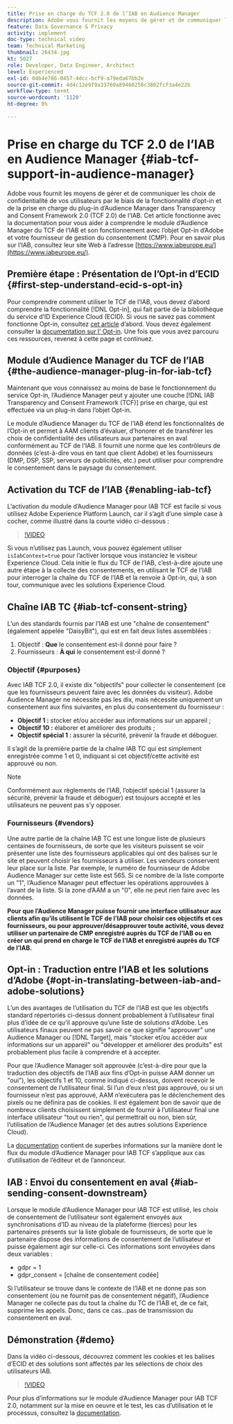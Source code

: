```yaml
---
title: Prise en charge du TCF 2.0 de l’IAB en Audience Manager
description: Adobe vous fournit les moyens de gérer et de communiquer les choix de confidentialité de vos utilisateurs par le biais de la fonctionnalité d’opt-in et de la prise en charge du plug-in d’Audience Manager dans Transparency and Consent Framework 2.0 (TCF 2.0) de l’IAB. Cet article fonctionne avec la documentation pour vous aider à comprendre le module d’Audience Manager du TCF de l’IAB et son fonctionnement avec l’objet Opt-in d’Adobe et votre fournisseur de gestion du consentement (CMP).
feature: Data Governance & Privacy
activity: implement
doc-type: technical video
team: Technical Marketing
thumbnail: 26434.jpg
kt: 5027
role: Developer, Data Engineer, Architect
level: Experienced
exl-id: 04b4e786-0457-4dcc-bcf9-a79eda67bb2e
source-git-commit: 4d4c12e9f9a33760a89460258c3802fcf3a4e22b
workflow-type: tm+mt
source-wordcount: '1120'
ht-degree: 0%

---
```


# Prise en charge du TCF 2.0 de l’IAB en Audience Manager {#iab-tcf-support-in-audience-manager}

Adobe vous fournit les moyens de gérer et de communiquer les choix de confidentialité de vos utilisateurs par le biais de la fonctionnalité d’opt-in et de la prise en charge du plug-in d’Audience Manager dans Transparency and Consent Framework 2.0 (TCF 2.0) de l’IAB. Cet article fonctionne avec la documentation pour vous aider à comprendre le module d’Audience Manager du TCF de l’IAB et son fonctionnement avec l’objet Opt-in d’Adobe et votre fournisseur de gestion du consentement (CMP). Pour en savoir plus sur l’IAB, consultez leur site Web à l’adresse [https://www.iabeurope.eu/](https://www.iabeurope.eu/).

## Première étape : Présentation de l’Opt-in d’ECID {#first-step-understand-ecid-s-opt-in}

Pour comprendre comment utiliser le TCF de l’IAB, vous devez d’abord comprendre la fonctionnalité [!DNL Opt-in], qui fait partie de la bibliothèque du service d’ID Experience Cloud (ECID). Si vous ne savez pas comment fonctionne Opt-in, consultez [cet article](https://experienceleague.adobe.com/docs/core-services-learn/tutorials/id-service/use-opt-in-to-control-experience-cloud-activities-based-on-user-consent.html) d’abord. Vous devez également consulter la [documentation sur l’ Opt-in](https://experienceleague.adobe.com/docs/id-service/using/implementation/opt-in-service/optin-overview.html). Une fois que vous avez parcouru ces ressources, revenez à cette page et continuez.

## Module d’Audience Manager du TCF de l’IAB {#the-audience-manager-plug-in-for-iab-tcf}

Maintenant que vous connaissez au moins de base le fonctionnement du service Opt-in, l’Audience Manager peut y ajouter une couche [!DNL IAB Transparency and Consent Framework (TCF)] prise en charge, qui est effectuée via un plug-in dans l’objet Opt-in.

Le module d’Audience Manager du TCF de l’IAB étend les fonctionnalités de l’Opt-in et permet à AAM clients d’évaluer, d’honorer et de transférer les choix de confidentialité des utilisateurs aux partenaires en aval conformément au TCF de l’IAB. Il fournit une norme que les contrôleurs de données (c’est-à-dire vous en tant que client Adobe) et les fournisseurs (DMP, DSP, SSP, serveurs de publicités, etc.) peut utiliser pour comprendre le consentement dans le paysage du consentement.

## Activation du TCF de l’IAB {#enabling-iab-tcf}

L’activation du module d’Audience Manager pour IAB TCF est facile si vous utilisez Adobe Experience Platform Launch, car il s’agit d’une simple case à cocher, comme illustré dans la courte vidéo ci-dessous :

>[!VIDEO](https://video.tv.adobe.com/v/26433/?quality=12)

Si vous n’utilisez pas Launch, vous pouvez également utiliser `isIabContext=true` pour l’activer lorsque vous instanciez le visiteur Experience Cloud. Cela initie le flux du TCF de l’IAB, c’est-à-dire ajoute une autre étape à la collecte des consentements, en utilisant le TCF de l’IAB pour interroger la chaîne du TCF de l’IAB et la renvoie à Opt-in, qui, à son tour, communique avec les solutions Experience Cloud.

## Chaîne IAB TC {#iab-tcf-consent-string}

L’un des standards fournis par l’IAB est une &quot;chaîne de consentement&quot; (également appelée &quot;DaisyBit&quot;), qui est en fait deux listes assemblées :

1. Objectif : **Que** le consentement est-il donné pour faire ?
1. Fournisseurs : **À qui** le consentement est-il donné ?

### Objectif {#purposes}

Avec IAB TCF 2.0, il existe dix &quot;objectifs&quot; pour collecter le consentement (ce que les fournisseurs peuvent faire avec les données du visiteur). Adobe Audience Manager ne nécessite pas les dix, mais nécessite uniquement un consentement aux fins suivantes, en plus du consentement du fournisseur :

* **Objectif 1 :** stocker et/ou accéder aux informations sur un appareil ;
* **Objectif 10 :** élaborer et améliorer des produits ;
* **Objectif spécial 1 :** assurer la sécurité, prévenir la fraude et déboguer.

Il s’agit de la première partie de la chaîne IAB TC qui est simplement enregistrée comme 1 et 0, indiquant si cet objectif/cette activité est approuvé ou non.

>[!NOTE]
>
>Conformément aux règlements de l’IAB, l’objectif spécial 1 (assurer la sécurité, prévenir la fraude et déboguer) est toujours accepté et les utilisateurs ne peuvent pas s’y opposer.

### Fournisseurs {#vendors}

Une autre partie de la chaîne IAB TC est une longue liste de plusieurs centaines de fournisseurs, de sorte que les visiteurs puissent se voir présenter une liste des fournisseurs applicables qui ont des balises sur le site et peuvent choisir les fournisseurs à utiliser. Les vendeurs conservent leur place sur la liste. Par exemple, le numéro de fournisseur de Adobe Audience Manager sur cette liste est 565. Si ce nombre de la liste comporte un &quot;1&quot;, l’Audience Manager peut effectuer les opérations approuvées à l’avant de la liste. Si la zone d’AAM a un &quot;0&quot;, elle ne peut rien faire avec les données.

**Pour que l’Audience Manager puisse fournir une interface utilisateur aux clients afin qu’ils utilisent le TCF de l’IAB pour choisir ces objectifs et ces fournisseurs, ou pour approuver/désapprouver toute activité, vous devez utiliser un partenaire de CMP enregistré auprès du TCF de l’IAB ou en créer un qui prend en charge le TCF de l’IAB et enregistré auprès du TCF de l’IAB.**

## Opt-in : Traduction entre l’IAB et les solutions d’Adobe {#opt-in-translating-between-iab-and-adobe-solutions}

L’un des avantages de l’utilisation du TCF de l’IAB est que les objectifs standard répertoriés ci-dessus donnent probablement à l’utilisateur final plus d’idée de ce qu’il approuve qu’une liste de solutions d’Adobe. Les utilisateurs finaux peuvent ne pas savoir ce que signifie &quot;approuver&quot; une Audience Manager ou [!DNL Target], mais &quot;stocker et/ou accéder aux informations sur un appareil&quot; ou &quot;développer et améliorer des produits&quot; est probablement plus facile à comprendre et à accepter.

Pour que l’Audience Manager soit approuvée (c’est-à-dire pour que la traduction des objectifs de l’IAB aux fins d’Opt-in puisse AAM donner un &quot;oui&quot;), les objectifs 1 et 10, comme indiqué ci-dessus, doivent recevoir le consentement de l’utilisateur final. Si l’un d’eux n’est pas approuvé, ou si un fournisseur n’est pas approuvé, AAM n’exécutera pas le déclenchement des pixels ou ne définira pas de cookies. Il est également bon de savoir que de nombreux clients choisissent simplement de fournir à l’utilisateur final une interface utilisateur &quot;tout ou rien&quot;, qui permettrait ou non, bien sûr, l’utilisation de l’Audience Manager (et des autres solutions Experience Cloud).

La [documentation](https://experienceleague.adobe.com/docs/audience-manager/user-guide/overview/data-privacy/consent-management/aam-iab-plugin.html?lang=en) contient de superbes informations sur la manière dont le flux du module d’Audience Manager pour IAB TCF s’applique aux cas d’utilisation de l’éditeur et de l’annonceur.

## IAB : Envoi du consentement en aval {#iab-sending-consent-downstream}

Lorsque le module d’Audience Manager pour IAB TCF est utilisé, les choix de consentement de l’utilisateur sont également envoyés aux synchronisations d’ID au niveau de la plateforme (tierces) pour les partenaires présents sur la liste globale de fournisseurs, de sorte que le partenaire dispose des informations de consentement de l’utilisateur et puisse également agir sur celle-ci. Ces informations sont envoyées dans deux variables :

* gdpr = 1
* gdpr_consent = [chaîne de consentement codée]

Si l’utilisateur se trouve dans le contexte de l’IAB et ne donne pas son consentement (ou ne fournit pas de consentement négatif), l’Audience Manager ne collecte pas du tout la chaîne du TC de l’IAB et, de ce fait, supprime les appels. Donc, dans ce cas...pas de transmission du consentement en aval.

## Démonstration {#demo}

Dans la vidéo ci-dessous, découvrez comment les cookies et les balises d’ECID et des solutions sont affectés par les sélections de choix des utilisateurs IAB.

>[!VIDEO](https://video.tv.adobe.com/v/26434/?quality=12)

Pour plus d’informations sur le module d’Audience Manager pour IAB TCF 2.0, notamment sur la mise en oeuvre et le test, les cas d’utilisation et le processus, consultez la [documentation](https://experienceleague.adobe.com/docs/audience-manager/user-guide/overview/data-privacy/consent-management/aam-iab-plugin.html).
